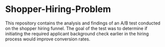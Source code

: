 # Shopper-Hiring-Problem
This repository contains the analysis and findings of an A/B test conducted on the shopper hiring funnel. The goal of the test was to determine if initiating the required applicant background check earlier in the hiring process would improve conversion rates.
